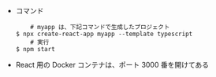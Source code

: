 - コマンド
    ```
        # myapp は、下記コマンドで生成したプロジェクト
    $ npx create-react-app myapp --template typescript
        # 実行
    $ npm start
    ```
- React 用の Docker コンテナは、ポート 3000 番を開けてある  

